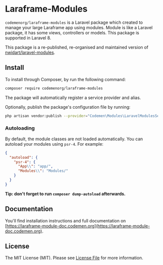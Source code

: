 # Laraframe-Modules

`codemenorg/laraframe-modules` is a Laravel package which created to manage your large Laraframe app using modules. Module is like a Laravel package, it has some views, controllers or models. This package is supported in Laravel 8.

This package is a re-published, re-organised and maintained version of [nwidart/laravel-modules](https://nwidart.com/laravel-modules).

## Install

To install through Composer, by run the following command:

``` bash
composer require codemenorg/laraframe-modules
```

The package will automatically register a service provider and alias.

Optionally, publish the package's configuration file by running:

``` bash
php artisan vendor:publish --provider="Codemen\Modules\LaravelModulesServiceProvider"
```

### Autoloading

By default, the module classes are not loaded automatically. You can autoload your modules using `psr-4`. For example:

``` json
{
  "autoload": {
    "psr-4": {
      "App\\": "app/",
      "Modules\\": "Modules/"
    }
  }
}
```

**Tip: don't forget to run `composer dump-autoload` afterwards.**

## Documentation

You'll find installation instructions and full documentation on [https://laraframe-module-doc.codemen.org](https://laraframe-module-doc.codemen.org).

## License

The MIT License (MIT). Please see [License File](LICENSE.md) for more information.
